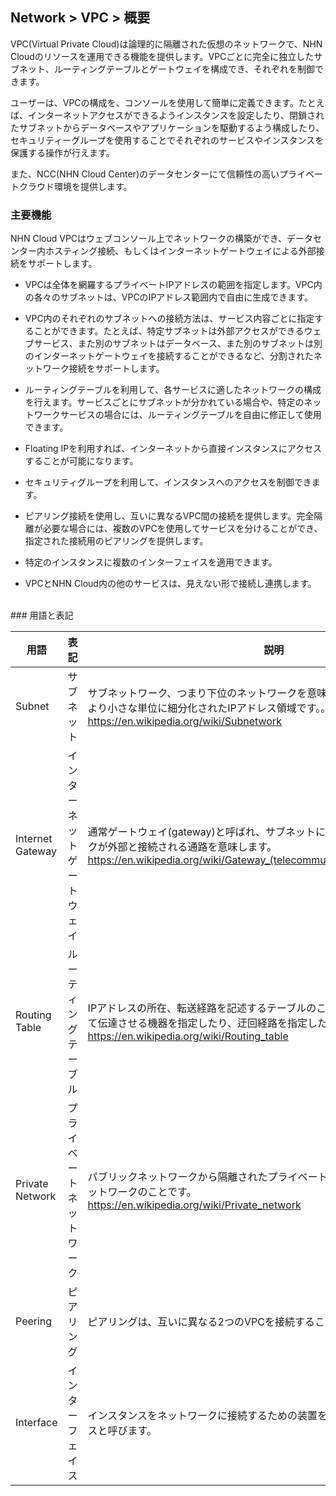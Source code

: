 ## Network > VPC > 概要

VPC(Virtual Private Cloud)は論理的に隔離された仮想のネットワークで、NHN Cloudのリソースを運用できる機能を提供します。VPCごとに完全に独立したサブネット、ルーティングテーブルとゲートウェイを構成でき、それぞれを制御できます。

ユーザーは、VPCの構成を、コンソールを使用して簡単に定義できます。たとえば、インターネットアクセスができるようインスタンスを設定したり、閉鎖されたサブネットからデータベースやアプリケーションを駆動するよう構成したり、セキュリティーグループを使用することでそれぞれのサービスやインスタンスを保護する操作が行えます。

また、NCC(NHN Cloud Center)のデータセンターにて信頼性の高いプライベートクラウド環境を提供します。




### 主要機能

NHN Cloud VPCはウェブコンソール上でネットワークの構築ができ、データセンター内ホスティング接続、もしくはインターネットゲートウェイによる外部接続をサポートします。

* VPCは全体を網羅するプライベートIPアドレスの範囲を指定します。VPC内の各々のサブネットは、VPCのIPアドレス範囲内で自由に生成できます。

* VPC内のそれぞれのサブネットへの接続方法は、サービス内容ごとに指定することができます。たとえば、特定サブネットは外部アクセスができるウェブサービス、また別のサブネットはデータベース、また別のサブネットは別のインターネットゲートウェイを接続することができるなど、分割されたネットワーク接続をサポートします。

* ルーティングテーブルを利用して、各サービスに適したネットワークの構成を行えます。サービスごとにサブネットが分かれている場合や、特定のネットワークサービスの場合には、ルーティングテーブルを自由に修正して使用できます。

* Floating IPを利用すれば、インターネットから直接インスタンスにアクセスすることが可能になります。

* セキュリティグループを利用して、インスタンスへのアクセスを制御できます。

* ピアリング接続を使用し、互いに異なるVPC間の接続を提供します。完全隔離が必要な場合には、複数のVPCを使用してサービスを分けることができ、指定された接続用のピアリングを提供します。

* 特定のインスタンスに複数のインターフェイスを適用できます。

*  VPCとNHN Cloud内の他のサービスは、見えない形で接続し連携します。

<br>
### 用語と表記

用語 | 表記 | 説明
------------- | ------------- | -------------------
Subnet  | サブネット | サブネットワーク、つまり下位のネットワークを意味し、IPネットワークのうち、より小さな単位に細分化されたIPアドレス領域です。。<br><https://en.wikipedia.org/wiki/Subnetwork>
Internet Gateway| インターネットゲートウェイ | 通常ゲートウェイ(gateway)と呼ばれ、サブネットによって構成されたネットワークが外部と接続される通路を意味します。<br><https://en.wikipedia.org/wiki/Gateway_(telecommunications)#Internet_gateway>
Routing Table | ルーティングテーブル | IPアドレスの所在、転送経路を記述するテーブルのことです。宛先アドレスによって伝達させる機器を指定したり、迂回経路を指定したりすることができます。<br><https://en.wikipedia.org/wiki/Routing_table>
Private Network| プライベートネットワーク | パブリックネットワークから隔離されたプライベートなIPアドレスで構成されたネットワークのことです。<br><https://en.wikipedia.org/wiki/Private_network>
Peering | ピアリング | ピアリングは、互いに異なる2つのVPCを接続することです。
Interface | インターフェイス | インスタンスをネットワークに接続するための装置をネットワークインターフェイスと呼びます。
